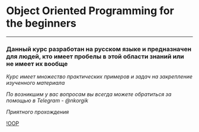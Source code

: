 # Object Oriented Programming for the beginners

---

### Данный курс разработан на русском языке и предназначен для людей, кто имеет пробелы в этой области знаний или не имеет их вообще

_Курс имеет множество практических примеров и задач на закрепление изученного материала_

_По возникшим у вас вопросам вы всегда можете обратиться за помощью в Telegram - *@nkorgik*_

_Приятного прохождения_

[!OOP](https://static.vecteezy.com/system/resources/previews/000/145/173/original/gaucho-in-a-wild-west-sunset-landscape-vector.jpg)